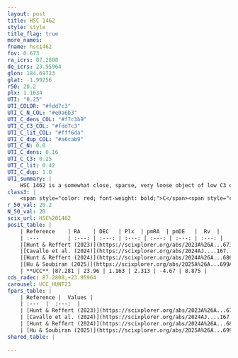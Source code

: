 ```yaml
---
layout: post
title: HSC 1462
style: style
title_flag: true
more_names: 
fname: hsc1462
fov: 0.673
ra_icrs: 87.2808
de_icrs: 23.95964
glon: 184.69723
glat: -1.99256
r50: 20.2
plx: 1.1634
UTI: "0.25"
UTI_COLOR: "#fdd7c3"
UTI_C_N_COL: "#e0a6b3"
UTI_C_dens_COL: "#f7c3b9"
UTI_C_C3_COL: "#fdd7c3"
UTI_C_lit_COL: "#fff6da"
UTI_C_dup_COL: "#a6cab9"
UTI_C_N: 0.0
UTI_C_dens: 0.16
UTI_C_C3: 0.25
UTI_C_lit: 0.42
UTI_C_dup: 1.0
UTI_summary: |
    HSC 1462 is a somewhat close, sparse, very loose object of low C3 quality. It was recently reported in the literature.<br><br><span style="color: #99180f; font-weight: bold;">Warning: </span>contains less than 25 stars with <i>P>0.5</i> estimated.
class3: |
    <span style="color: red; font-weight: bold;">C</span><span style="color: red; font-weight: bold;">C</span>
r_50_val: 20.2
N_50_val: 20
scix_url: HSC%201462
posit_table: |
    | Reference    | RA    | DEC   | Plx  | pmRA  | pmDE   |  Rv  |
    | :---         | :---: | :---: | :---: | :---: | :---: | :---: |
    |[Hunt & Reffert (2023)](https://scixplorer.org/abs/2023A%26A...673A.114H) | 87.173 | 23.992 | 1.172 | 2.336 | -4.624 | 8.551 |
    |[Cavallo et al. (2024)](https://scixplorer.org/abs/2024AJ....167...12C) | 87.33 | 23.897 | 1.171 | -- | -- | -- |
    |[Hunt & Reffert (2024)](https://scixplorer.org/abs/2024A%26A...686A..42H) | 87.173 | 23.992 | 1.172 | 2.336 | -4.624 | 8.551 |
    |[Hu & Soubiran (2025)](https://scixplorer.org/abs/2025A%26A...699A.246H) | 87.33 | 23.897 | -- | -- | -- | -- |
    | **UCC** |87.281 | 23.96 | 1.163 | 2.313 | -4.67 | 8.875 | 
cds_radec: 87.2808,+23.95964
carousel: UCC_HUNT23
fpars_table: |
    | Reference |  Values |
    | :---  |  :---:  |
    | [Hunt & Reffert (2023)](https://scixplorer.org/abs/2023A%26A...673A.114H) | `AV50=0.434, diffAV50=0.451, MOD50=9.513, logAge50=8.553` |
    | [Cavallo et al. (2024)](https://scixplorer.org/abs/2024AJ....167...12C) | `AV50=0.43, dMod50=9.65, logAge50=8.86, [Fe/H]50=0.38` |
    | [Hunt & Reffert (2024)](https://scixplorer.org/abs/2024A%26A...686A..42H) | `MassJ=40.4734` |
    | [Hu & Soubiran (2025)](https://scixplorer.org/abs/2025A%26A...699A.246H) | `MA22=-0.22, MA23f=-0.12, MZ23=-0.06, MK24=-0.02, MF24=-0.03` |
shared_table: |
    
---
```

